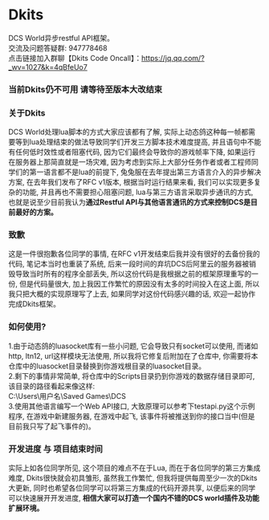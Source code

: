# Dkits
DCS World异步restful API框架。<br>
交流及问题答疑群: 947778468<br>
点击链接加入群聊【Dkits Code Oncall】：https://jq.qq.com/?_wv=1027&k=4qBfeUo7<br>

### 当前Dkits仍不可用 请等待至版本大改结束

### 关于Dkits
  DCS World处理lua脚本的方式大家应该都有了解, 实际上动态鸽这种每一帧都需要等到lua处理结束的做法导致同学们开发三方脚本技术难度提高, 并且语句中不能有任何低时效性或者阻塞代码, 因为它们最终会导致你的游戏帧率下降, 如果运行在服务器上那简直就是一场灾难, 因为考虑到实际上大部分任务作者或者工程师同学们的第一语言都不是lua的前提下, 兔兔服在去年提出第三方语言介入的异步解决方案, 在去年我们发布了RFC v1版本, 根据当时运行结果来看, 我们可以实现更多复杂的功能, 并且再也不需要担心阻塞问题, lua与第三方语言采取异步通讯的方式, 也就是说至少目前我认为<strong>通过Restful API与其他语言通讯的方式来控制DCS是目前最好的方案。</strong>

### 致歉
  这是一件很抱歉各位同学的事情, 在RFC v1开发结束后我并没有很好的去备份我的代码, 笔记本当时也重装了系统, 后来一段时间的弃坑DCS后阿里云的服务器被销毁导致当时所有的程序全部丢失, 所以这份代码是我根据之前的框架原理重写的一份, 但是代码量很大, 加上我因工作繁忙的原因没有太多的时间投入在这上面, 所以我只把大概的实现原理写了上去, 如果同学对这份代码感兴趣的话, 欢迎一起协作完成Dkits框架。

### 如何使用?
  1.由于动态鸽的luasocket库有一些小问题, 它会导致只有socket可以使用, 而诸如http, ltn12, url这样模块无法使用, 所以我将它修复后附加在了仓库中, 你需要将本仓库中的luasocket目录替换到你游戏根目录的luasocket目录。<br>
  2.剩下的事情非常简单, 将仓库中的Scripts目录扔到你游戏的数据存储目录即可, 该目录的路径看起来像这样:<br>
  C:\Users\用户名\Saved Games\DCS<br>
  3.使用其他语言编写一个Web API接口, 大致原理可以参考下testapi.py这个示例程序, 在游戏中新建服务器, 在游戏中起飞, 该事件将被推送到你的接口当中(但是目前我只写了起飞事件的)。

### 开发进度 与 项目结束时间
实际上如各位同学所见, 这个项目的难点不在于Lua, 而在于各位同学的第三方集成难度, Dkits很快就会初具雏形, 虽然我工作繁忙, 但我将提供每周至少一次的Dkits大更新, 同时也希望各位同学可以将第三方集成的代码开源共享, 以便后来的同学可以快速展开开发进度, <strong>相信大家可以打造一个国内不错的DCS world插件及功能扩展环境。</strong>
